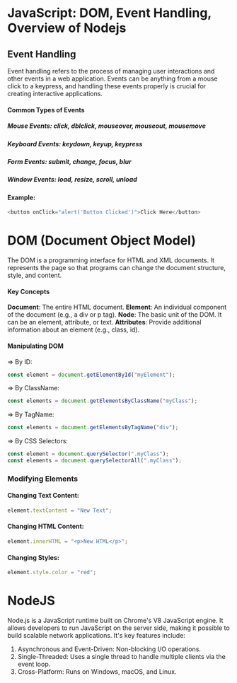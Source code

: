 # JavaScript: DOM, Event Handling, Overview of Nodejs

## Event Handling

Event handling refers to the process of managing user interactions and other events in a web application. Events can be anything from a mouse click to a keypress, and handling these events properly is crucial for creating interactive applications.

#### Common Types of Events

##### Mouse Events: click, dblclick, mouseover, mouseout, mousemove

##### Keyboard Events: keydown, keyup, keypress

##### Form Events: submit, change, focus, blur

##### Window Events: load, resize, scroll, unload

#### Example:

```javascript
<button onClick="alert('Button Clicked')">Click Here</button>
```

# DOM (Document Object Model)

The DOM is a programming interface for HTML and XML documents. It represents the page so that programs can change the document structure, style, and content.

#### Key Concepts

**Document**: The entire HTML document.
**Element**: An individual component of the document (e.g., a div or p tag).
**Node**: The basic unit of the DOM. It can be an element, attribute, or text.
**Attributes**: Provide additional information about an element (e.g., class, id).

#### Manipulating DOM

=> By ID:

```javascript
const element = document.getElementById("myElement");
```

=> By ClassName:

```javascript
const elements = document.getElementsByClassName("myClass");
```

=> By TagName:

```javascript
const elements = document.getElementsByTagName("div");
```

=> By CSS Selectors:

```javascript
const element = document.querySelector(".myClass");
const elements = document.querySelectorAll(".myClass");
```

### Modifying Elements

#### Changing Text Content:

```javascript
element.textContent = "New Text";
```

#### Changing HTML Content:

```javascript
element.innerHTML = "<p>New HTML</p>";
```

#### Changing Styles:

```javascript
element.style.color = "red";
```

# NodeJS

Node.js is a JavaScript runtime built on Chrome's V8 JavaScript engine. It allows developers to run JavaScript on the server side, making it possible to build scalable network applications. It's key features include:

1. Asynchronous and Event-Driven: Non-blocking I/O operations.
2. Single-Threaded: Uses a single thread to handle multiple clients via the event loop.
3. Cross-Platform: Runs on Windows, macOS, and Linux.
